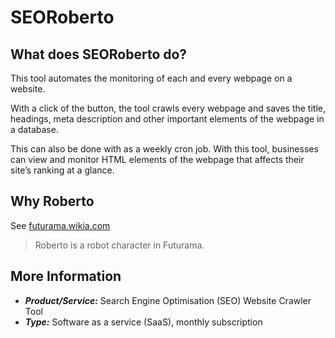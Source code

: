 # SEORoberto

## What does SEORoberto do?
This tool automates the monitoring of each and every webpage on a website. 

With a click of the button, the tool crawls every webpage and saves the title, headings, meta description and other important elements of the webpage in a database. 

This can also be done with as a weekly cron job. With this tool, businesses can view and monitor HTML elements of the webpage that affects their site’s ranking at a glance.

## Why Roberto
See [futurama.wikia.com](http://futurama.wikia.com/wiki/Roberto)
> Roberto is a robot character in Futurama.

## More Information
* ***Product/Service:*** Search Engine Optimisation (SEO) Website Crawler Tool 
* ***Type:*** Software as a service (SaaS), monthly subscription
